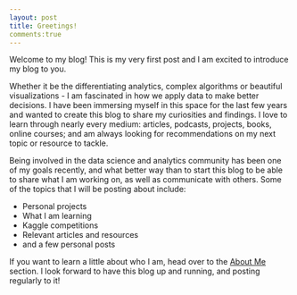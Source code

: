 ```yaml
---
layout: post
title: Greetings!
comments:true
---
```


Welcome to my blog! This is my very first post and I am excited to introduce my blog to you.

Whether it be the differentiating analytics, complex algorithms or beautiful visualizations - I am fascinated in how we apply data to make better decisions. I have been immersing myself in this space for the last few years and wanted to create this blog to share my curiosities and findings.  I love to learn through nearly every medium: articles, podcasts, projects, books, online courses; and am always looking for recommendations on my next topic or resource to tackle.
 
Being involved in the data science and analytics community has been one of my goals recently, and what better way than to start this blog to be able to share what I am working on, as well as communicate with others.  Some of the topics that I will be posting about include:
  * Personal projects
  * What I am learning
  * Kaggle competitions
  * Relevant articles and resources
  * and a few personal posts
  
If you want to learn a little about who I am, head over to the [About Me](https://loganteal.github.io/aboutme/) section.  I look forward to have this blog up and running, and posting regularly to it!

 
